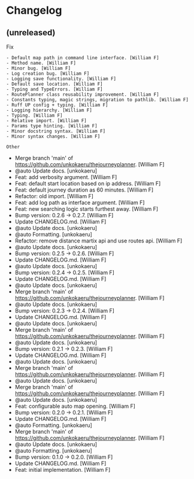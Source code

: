 Changelog
=========


(unreleased)
------------

Fix
~~~
- Default map path in command line interface. [William F]
- Method name. [William F]
- Minor bug. [William F]
- Log creation bug. [William F]
- Logging save functionality. [William F]
- Default save location. [William F]
- Typing and TypeErrors. [William F]
- RoutePlanner class reusability improvement. [William F]
- Constants typing, magic strings, migration to pathlib. [William F]
- Ruff UP config + typing. [William F]
- Logging hierarchy. [William F]
- Typing. [William F]
- Relative import. [William F]
- Params type hinting. [William F]
- Minor docstring syntax. [William F]
- Minor syntax changes. [William F]

Other
~~~~~
- Merge branch 'main' of https://github.com/unkokaeru/thejourneyplanner.
  [William F]
- @auto Update docs. [unkokaeru]
- Feat: add verbosity argument. [William F]
- Feat: default start location based on ip address. [William F]
- Feat: default journey duration as 60 minutes. [William F]
- Refactor: old import. [William F]
- Feat: add log path as interface argument. [William F]
- Feat: new searching logic starts furthest away. [William F]
- Bump version: 0.2.6 -> 0.2.7. [William F]
- Update CHANGELOG.md. [William F]
- @auto Update docs. [unkokaeru]
- @auto Formatting. [unkokaeru]
- Refactor: remove distance martix api and use routes api. [William F]
- @auto Update docs. [unkokaeru]
- Bump version: 0.2.5 -> 0.2.6. [William F]
- Update CHANGELOG.md. [William F]
- @auto Update docs. [unkokaeru]
- Bump version: 0.2.4 -> 0.2.5. [William F]
- Update CHANGELOG.md. [William F]
- @auto Update docs. [unkokaeru]
- Merge branch 'main' of https://github.com/unkokaeru/thejourneyplanner.
  [William F]
- @auto Update docs. [unkokaeru]
- Bump version: 0.2.3 -> 0.2.4. [William F]
- Update CHANGELOG.md. [William F]
- @auto Update docs. [unkokaeru]
- Merge branch 'main' of https://github.com/unkokaeru/thejourneyplanner.
  [William F]
- @auto Update docs. [unkokaeru]
- Bump version: 0.2.1 -> 0.2.3. [William F]
- Update CHANGELOG.md. [William F]
- @auto Update docs. [unkokaeru]
- Merge branch 'main' of https://github.com/unkokaeru/thejourneyplanner.
  [William F]
- @auto Update docs. [unkokaeru]
- Merge branch 'main' of https://github.com/unkokaeru/thejourneyplanner.
  [William F]
- @auto Update docs. [unkokaeru]
- Feat: configurable auto map opening. [William F]
- Bump version: 0.2.0 -> 0.2.1. [William F]
- Update CHANGELOG.md. [William F]
- @auto Formatting. [unkokaeru]
- Merge branch 'main' of https://github.com/unkokaeru/thejourneyplanner.
  [William F]
- @auto Update docs. [unkokaeru]
- @auto Formatting. [unkokaeru]
- Bump version: 0.1.0 -> 0.2.0. [William F]
- Update CHANGELOG.md. [William F]
- Feat: initial implementation. [William F]


